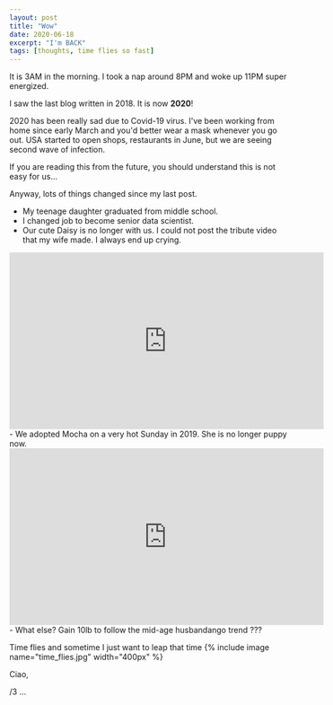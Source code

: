 ```yaml
---
layout: post
title: "Wow"
date: 2020-06-18
excerpt: "I'm BACK"
tags: [thoughts, time flies so fast]
---
```


It is 3AM in the morning. I took a nap around 8PM and woke up 11PM super energized.

I saw the last blog written in 2018. It is now **2020**!

2020 has been really sad due to Covid-19 virus. I've been working from home since early March and
you'd better wear a mask whenever you go out. USA started to open shops, restaurants in June, 
but we are seeing second wave of infection.

If you are reading this from the future, you should understand this is not easy for us... 

Anyway, lots of things changed since my last post.

- My teenage daughter graduated from middle school. 
- I changed job to become senior data scientist.
- Our cute Daisy is no longer with us. I could not post the tribute video that my wife made. I always end up crying. 
<iframe width="560" height="315" src="https://www.youtube.com/embed/q1gPDgZCJWQ" frameborder="0"> </iframe>
- We adopted Mocha on a very hot Sunday in 2019. She is no longer puppy now.
<iframe width="560" height="315" src="https://www.youtube.com/embed/CWDNzGO6HZg" frameborder="0"> </iframe>
- What else? Gain 10lb to follow the mid-age husbandango trend ???

Time flies and sometime I just want to leap that time
{% include image name="time_flies.jpg" width="400px" %}


Ciao,

/3 ...
